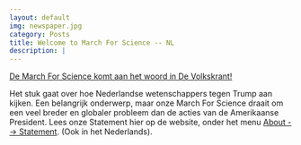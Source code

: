 ```yaml
---
layout: default
img: newspaper.jpg
category: Posts
title: Welcome to March For Science -- NL
description: |
---
```

  [De March For Science komt aan het woord in De Volkskrant!](http://s.vk.nl/s-a4461929/)

  Het stuk gaat over hoe Nederlandse wetenschappers tegen Trump aan kijken.
  Een belangrijk onderwerp, maar onze March For Science draait om een veel breder
  en globaler probleem dan de acties van de Amerikaanse President. Lees onze Statement
  hier op de website, onder het menu [About --> Statement](/statement). (Ook in het Nederlands).
